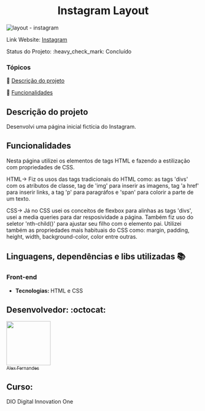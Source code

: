 <div align="center">
    <h1> Instagram Layout</h1>

</div>


![layout - instagram](https://user-images.githubusercontent.com/108309097/208779902-6d2f6fe6-6547-41a8-a587-015509f99418.png)


<div>

Link Website: <a href="https://instagram-layout-theta.vercel.app/">Instagram</a>


</div>
Status do Projeto: :heavy_check_mark: Concluído

### Tópicos 

:small_blue_diamond: [Descrição do projeto](#descrição-do-projeto)

:small_blue_diamond: [Funcionalidades](#funcionalidades)


## Descrição do projeto 

<p align="justify">
Desenvolvi uma página inicial fictícia do Instagram.

</p>

## Funcionalidades

 Nesta página utilizei os elementos de tags HTML e fazendo a estilização com propriedades de CSS. 

HTML-> Fiz os usos das tags tradicionais do HTML como: as tags 'divs' com os atributos de classe, tag de 'img' para inserir as imagens, tag 'a href' para inserir links, a tag 'p' para paragráfos e 'span' para colorir a parte de um texto.

CSS-> Já no CSS usei os conceitos de flexbox para alinhas as tags 'divs', usei a media queries para dar resposividade a página. Também fiz uso do seletor 'nth-child()' para ajustar seu filho com o elemento pai. Utilizei também as propriedades mais habituais do CSS como: margin, padding, height, width, background-color, color entre outras.


## Linguagens, dependências e libs utilizadas :books:

<h3>Front-end</h3>
<ul>
    <li><b>Tecnologias: </b>HTML e CSS</li>
</ul>




## Desenvolvedor: :octocat:


[<img src="https://github.com/alexfn93.png" width=115><br><sub>Alex Fernandes</sub>](https://github.com/alexfn93)  <br> 


<h2>Curso:</h2> 
DIO Digital Innovation One





